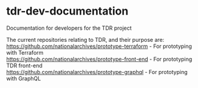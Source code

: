 # tdr-dev-documentation
Documentation for developers for the TDR project

The current repositories relating to TDR, and their purpose are: \
https://github.com/nationalarchives/prototype-terraform - For prototyping with Terraform \
https://github.com/nationalarchives/prototype-front-end - For prototyping TDR front-end \
https://github.com/nationalarchives/prototype-graphql - For prototyping with GraphQL
